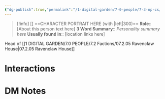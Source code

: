 ```yaml
---
{"dg-publish":true,"permalink":"/1-digital-garden/7-0-people/7-3-np-cs/elara-bourne/","tags":["#person","hogwarts","hogwarts-faculty","professor","#ravenclaw"]}
---
```


>[!info] 
>[[ ==CHARACTER PORTRAIT HERE (with |left|300)==
>**Role**:: [About this person text here]
>**3 Word Summary**:: *Personality summary here*
>**Usually found in**:: [location links here]

Head of [[1 DIGITAL GARDEN/7.0 PEOPLE/7.2 Factions/07.2.05 Ravenclaw House\|07.2.05 Ravenclaw House]]

# Interactions


# DM Notes
